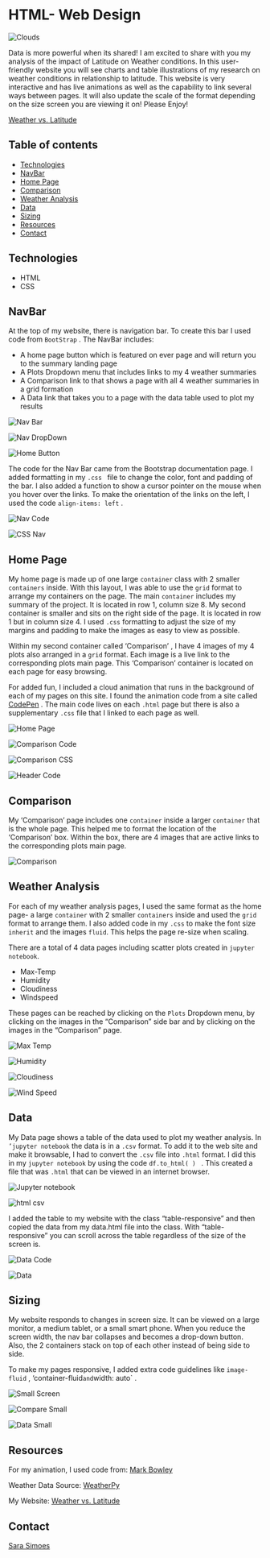 # HTML- Web Design

![Clouds](Images/Images/cloud_float.PNG)

Data is more powerful when its shared! I am excited to share with you my analysis of the impact of Latitude on Weather conditions. In this user-friendly website you will see charts and table illustrations of my research on weather conditions in relationship to latitude. This website is very interactive and has live animations as well as the capability to link several ways between pages. It will also update the scale of the format depending on the size screen you are viewing it on! Please Enjoy!

[Weather vs. Latitude](https://ssimoes48.github.io/Web-Design-Challenge/)

## Table of contents
* [Technologies](#technologies)
* [NavBar](#navbar)
* [Home Page](#home-page)
* [Comparison](#comparison)
* [Weather Analysis](#weather-analysis)
* [Data](#data)
* [Sizing](#sizing)
* [Resources](#resources)
* [Contact](#contact)

## Technologies 
 * HTML
 * CSS
 
## NavBar

At the top of my website, there is navigation bar. To create this bar I used code from `BootStrap` . The NavBar includes:

* A home page button which is featured on ever page and will return you to the summary landing page
* A Plots Dropdown menu that includes links to my 4 weather summaries
* A Comparison link to that shows a page with all 4 weather summaries in a grid formation
* A Data link that takes you to a page with the data table used to plot my results

![Nav Bar](Images/Images/navbar.PNG)

![Nav DropDown](Images/Images/drop_down.PNG)

![Home Button](Images/Images/home_button.PNG)

The code for the Nav Bar came from the Bootstrap documentation page. I added formatting in my `.css ` file to change the color, font and padding of the bar. I also added a function to show a cursor pointer on the mouse when you hover over the links. To make the orientation of the links on the left, I used the code `align-items: left` . 

![Nav Code](Images/Images/nav_code.PNG)

![CSS Nav](Images/Images/css_nav.PNG)


## Home Page

My home page is made up of one large `container` class with 2 smaller `containers` inside. With this layout, I was able to use the `grid` format to arrange my containers on the page. The main `container` includes my summary of the project. It is located in row 1, column size 8. My second container is smaller and sits on the right side of the page. It is located in row 1 but in column size 4. I used `.css` formatting to adjust the size of my margins and padding to make the images as easy to view as possible. 

Within my second container called ‘Comparison’ , I have 4 images of my 4 plots also arranged in a `grid` format. Each image is a live link to the corresponding plots main page. This ‘Comparison’ container is located on each page for easy browsing. 

For added fun, I included a cloud animation that runs in the background of each of my pages on this site. I found the animation code from a site called [CodePen](https://codepen.io/Mark_Bowley/pen/xEbuI) . The main code lives on each `.html` page but there is also a supplementary `.css` file that I linked to each page as well. 

![Home Page](Images/Images/home_page.PNG)

![Comparison Code](Images/Images/comparison_code.PNG)

![Comparison CSS](Images/Images/css_comparison.PNG)

![Header Code](Images/Images/css_header.PNG)


## Comparison

My ‘Comparison’ page includes one `container` inside a larger `container` that is the whole page. This helped me to format the location of the ‘Comparison’ box. Within the box, there are 4 images that are active links to the corresponding plots main page. 

![Comparison](Images/Images/comparison.PNG)

## Weather Analysis 

For each of my weather analysis pages, I used the same format as the home page- a large `container` with 2 smaller `containers` inside and used the `grid` format to arrange them. I also added code in my `.css` to make the font size `inherit` and the images `fluid`. This helps the page re-size when scaling. 

There are a total of 4 data pages including scatter plots created in `jupyter notebook`. 

* Max-Temp
* Humidity
* Cloudiness
* Windspeed

These pages can be reached by clicking on the `Plots` Dropdown menu, by clicking on the images in the “Comparison” side bar and by clicking on the images in the “Comparison” page. 

![Max Temp](Images/Images/max_temp.PNG)

![Humidity](Images/Images/humidity.PNG)

![Cloudiness](Images/Images/cloudiness.PNG)

![Wind Speed](Images/Images/wind.PNG)


## Data

My Data page shows a table of the data used to plot my weather analysis. In `’jupyter notebook` the data is in a `.csv` format. To add it to the web site and make it browsable, I had to convert the `.csv` file into `.html` format. I did this in my `jupyter notebook` by using the code `df.to_html( ) ` . This created a file that was `.html` that can be viewed in an internet browser. 

![Jupyter notebook](Images/Images/csv_html.PNG)

![html csv](Images/Images/csv_website.PNG)

I added the table to my website with the class “table-responsive” and then copied the data from my data.html file into the class. With “table-responsive” you can scroll across the table regardless of the size of the screen is. 

![Data Code](Images/Images/data_code.PNG)

![Data](Images/Images/data.PNG)


## Sizing

My website responds to changes in screen size. It can be viewed on a large monitor, a medium tablet, or a small smart phone. When you reduce the screen width, the nav bar collapses and becomes a drop-down button. Also, the 2 containers stack on top of each other instead of being side to side. 

To make my pages responsive, I added extra code guidelines like `image-fluid` , ‘container-fluid` and `width: auto` .

![Small Screen](Images/Images/small_screen.PNG)

![Compare Small](Images/Images/compare_small.PNG)

![Data Small](Images/Images/data_small.PNG)


## Resources

For my animation, I used code from: [Mark Bowley](https://codepen.io/Mark_Bowley/pen/xEbuI)

Weather Data Source: [WeatherPy](https://github.com/Ssimoes48/Python_API.git)

My Website: [Weather vs. Latitude](https://ssimoes48.github.io/Web-Design-Challenge/)


## Contact
[Sara Simoes](https://github.com/Ssimoes48)
